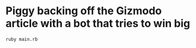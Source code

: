 Piggy backing off the Gizmodo article with a bot that tries to win big
==============
```
ruby main.rb
```